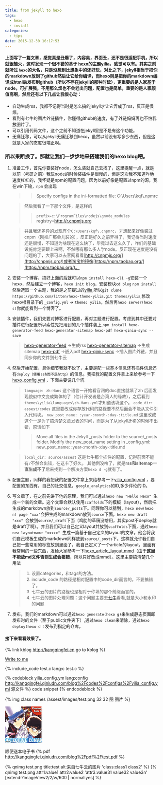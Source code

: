 ```yaml
---
title: from jekyll to hexo
tags:
  - hexo
  - install
categories:
  - tips
date: 2015-12-30 16:17:53
---
```


#### 上面写了一篇文章，感觉真是丑爆了，内容臭，界面丑，还不是很适配手机，所以就很恼火，这时发现一个很不错的基于 [hexo](https://hexo.io/)的主题[yilia](https://github.com/litten/hexo-theme-yilia)，感觉可以有。其实之前就听过 `hexo`的大名，只是没想到比想象中的还好玩，对比之下，jekyll相当于把你的markdown放到了github然后让它给你编译，而hexo则是把你的markdown编译成html后发布到github（所以不存在jekyll的那种时延），更重要的是人家基于node，可扩展强，不用那么烦也不会老出问题，配置也是简单，重要的是人家颜值高啊，然后还有以下几点让我很心动：
* 自动生成rss，我都不记得当时是怎么搞的jekyll才让它弄成了rss，反正是很烦。
* 看到有七牛的图片外链插件，你懂得github的速度，有了外链妈妈再也不怕我放图片了。
* 可以引用代码文件，这个之前不知道在jekyll里是不是有这个功能。
* 无痛迁移，可以从jekyll无痛迁移到hexo，虽然以前没有写多少东西，但是这就是人家的态度很端正啊。
### 所以果断换了。那就让我们一步步地来搭建我们的hexo blog吧。

1. 准备工作，首先你要装好node，怎么装就自己去找了，这里提醒一点，就是以前（考研之前）我玩node的时候装插件是很慢的，但是这次我不知道咋地速度杠杠的，我怀疑是npm的配置问题，因为以前好像是配置过npm的源，我在win下输，`npm` 会出现
    > >Specify configs in the ini-formatted file:
    > >   C:\Users\kqf\\.npmrc

    >然后我看了一下那个文件，是这样的
    > >`prefix=c:\ProgramFiles\nodejs\gnode_modules`
    > >registry=http://r.cnpmjs.org

    > 并且我还差异的发现有个`C:\Users\kqf\.cnpmrc`，才想起来好像装过cnpm（刚推广那会儿装的），反正是好久之前弄得了，我记得当时速度还是很慢，不知道为啥现在这么快了，毕竟过去这么久了，咋们的基础设施肯定要跟上来啊，不然哪有那么多人学node。反正现在速度是没有问题的了，大家可以去官网看看[http://cnpmjs.org/](http://cnpmjs.org/)或者淘宝的镜像[https://npm.taobao.org/](https://npm.taobao.org/)。

2. 安装一个博客，搞好上面的后就可以`npm install hexo-cli -g`安装一个hexo，然后建立一个博客，`hexo init blog`，安装模块`cd blog` `npm install` 然后选取一个主题，我的是之前提过的[yilia](https://github.com/litten/hexo-theme-yilia),所以`git clone https://github.com/litten/hexo-theme-yilia.git themes/yilia`,修改hexo根目录下的 `_config.yml` -> `theme: yilia`，然后再`hexo server(hexo s)`你就能看到一个博客了。
3. 安装插件，我们先要对博客进行配置，再对主题进行配置。考虑到其中还要对插件进行配置所以索性先把用到的几个插件装上,`npm install hexo-generator-feed hexo-generator-sitemap hexo-pdf hexo-qiniu-sync --save`
    > [hexo-generator-feed](https://github.com/hexojs/hexo-generator-feed)     ->生成rss
    > [hexo-generator-sitemap](https://github.com/hexojs/hexo-generator-sitemap)  ->生成sitemap
    > [hexo-pdf](https://github.com/superalsrk/hexo-pdf/)                 ->嵌入pdf
    > [hexo-qiniu-sync](https://github.com/gyk001/hexo-qiniu-sync)          ->插入图片外链，并且同步你的文件到七牛云

4. 然后开始配置，具体细节我就不说了，主要是配一些基本信息还有插件信息还有`deploy（使用ssh而不是http）`的信息。我把我的配置文件拿上来给参考一下[hexo_config.yml](http://kangqingfei.qiniudn.com/blog%2Fcodes%2Fconfigs%2Fhexo_config.yml) ，下面主要说几个坑
    > `language: zh-Hans`  这个语言一开始看官网的doc直接就填了zh 后面发现貌似中文变成繁体的了（估计开发者是台湾人的缘故），之后看到`themes\yilia\languages\zh-Hans.yml`才知道该填这个。
    > `code_dir: assest/codes`  这里要改成你存放代码的路径要不然后面会不能从文件引入代码块。
    > `new_post_name: :year-:month-:day-:title.md` 这里改成这个一是为了搞清楚文章发表的时间，而是为了从jekyll迁移的时候不出错，原话如下
    >  >Move all files in the Jekyll _posts folder to the source/_posts folder.
    >  >Modify the new_post_name setting in _config.yml:
    >  >new_post_name: :year-:month-:day-:title.md

    > `local_dir: source/assest` 这是七牛那个插件的配置，记得前面不能有`/`不然会出错，在这卡了好久。
    其他倒没啥了，就是**rss和sitemap一直生成不了**后来找到一个解决方案`hexo d -g`就有了。
5. 配置主题，同样的我把我的配置文件拿上来给参考一下[yilia_config.yml](http://kangqingfei.qiniudn.com/blog%2Fcodes%2Fconfigs%2Fyilia_config.yml) ，要配置的东西有，自己的社交信息，`google_analytics`的ID,多少评论的ID。
6. 写文章了，在之前先讲下他的原理，我们可以通过`hexo new "Hello Hexo" `生成一个新的文章。这个文章会默认使用`scaffolds`下的模板（layout），然后把生成的markdown放到`source/_posts`下。同理你可以猜到，`hexo new(hexo n) page "xxx"`会把生成的markdown放到`source`下面，`hexo new draft "xxx" `会放到`source/_draft`下面（鸡肋的草稿没啥用，其实post不deploy就是draft了啊）。并且我们可以自己定义layout并放到`scaffolds`下面，通过`hexo new layoutname "xxxxx" `生成一篇基于自己定义的layout的文章，他会将我们自己模板生成的markdown同样放到`source/_posts`下。这样就允许我们自己把一些常用的标签放到里面了，我自己定义了一个article的layout，里面有我常用的一些东西，发给大家参考一下[hexo_article_layout.mmd](http://kangqingfei.qiniudn.com/blog%2Fcodes%2Fconfigs%2Fhexo_article_layout.mmd)（由于**这里不能放md文件否则生成会报错**，所以只好改成mmd）。这里主要搞清楚几个用法
    > 1. 设置categories，和tags的方法。
    > 2. include_code 的路径是相对配置中的code_dir而言的，不要搞错了。
    > 3. 七牛云的图片的路径也是相对于你填的那个前缀而言的。
    > 4. 七牛云的图片处理问题：这个问题主要去[七牛](http://developer.qiniu.com/docs/v6/api/reference/fop/image/)看看,就是大小和水印的问题
7. 发布，我们的markdown可以通过`hexo generate(hexo g)`来生成静态页面即发布时的文件（至于public文件夹下）,通过`hexo clean`来清除，通过`hexo deploy(hexo d )`发布到指定的仓库。

#### 接下来看看效果了。
{% link kblog http://kangqingfei.cn go to kblog %}

<a href="mailto:kangqingfei@gmail.com" title="Email">Write to me</a>

{% include_code test.c lang:c test.c %}

{% codeblock yilia_config.ym lang:config http://kangqingfei.qiniudn.com/blog%2Fcodes%2Fconfigs%2Fyilia_config.yml 源文件 %}
code snippet
{% endcodeblock %}

{% img class names /assest/images/test.png 32 32 图 图片 %}

![图片](/assest/images/test.png)

顺便送本电子书
{% pdf http://kangqingfei.qiniudn.com/blog%2Fpdf%2Ftest.pdf %}


{% qnimg test.png title:test alt:来自七牛云的图片 'class:class1 class2' %}
{% qnimg test.png attr1:value1 attr2:value2 'attr3:value31 value32 value3n' [extend:?imageView2/2/w/600 | normal:yes] %}
